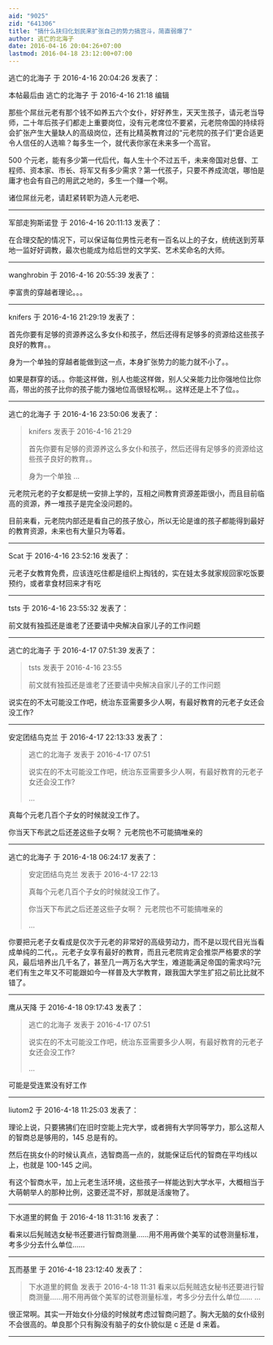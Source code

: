 ```yaml
---
aid: "9025"
zid: "641306"
title: "搞什么扶归化划民来扩张自己的势力搞宫斗，简直弱爆了"
author: 逃亡的北海子
date: 2016-04-16 20:04:26+07:00
lastmod: 2016-04-18 23:12:00+07:00
---
```


逃亡的北海子 于 2016-4-16 20:04:26 发表了：

本帖最后由 逃亡的北海子 于 2016-4-16 21:18 编辑

那些个屌丝元老有那个钱不如养五六个女仆，好好养生，天天生孩子，请元老当导师，二十年后孩子们都走上重要岗位，没有元老席位不要紧，元老院帝国的持续将会扩张产生大量缺人的高级岗位，还有比精英教育过的“元老院的孩子们”更合适更令人信任的人选嘛？每多生一个，就代表你家在未来多一个高官。

500 个元老，能有多少第一代后代，每人生十个不过五千，未来帝国对总督、工程师、资本家、市长、将军又有多少需求？第一代孩子，只要不养成流氓，哪怕是庸才也会有自己的用武之地的，多生一个赚一个啊。

诸位屌丝元老，请赶紧转职为造人元老吧、

---

军部走狗斯诺登 于 2016-4-16 20:11:13 发表了：

在合理交配的情况下，可以保证每位男性元老有一百名以上的子女，统统送到芳草地一监好好调教，最次也能成为给后世的文学奖、艺术奖命名的大师。

---

wanghrobin 于 2016-4-16 20:55:39 发表了：

李富贵的穿越者理论。。。

---

knifers 于 2016-4-16 21:29:19 发表了：

首先你要有足够的资源养这么多女仆和孩子，然后还得有足够多的资源给这些孩子良好的教育。。

身为一个单独的穿越者能做到这一点，本身扩张势力的能力就不小了。。

如果是群穿的话。。你能这样做，别人也能这样做，别人父亲能力比你强地位比你高，带出的孩子比你的孩子能力强地位高很轻松啊。。这样还是上不了位。。

---

逃亡的北海子 于 2016-4-16 23:50:06 发表了：

> knifers 发表于 2016-4-16 21:29
>
> 首先你要有足够的资源养这么多女仆和孩子，然后还得有足够多的资源给这些孩子良好的教育。。
>
> 身为一个单独 ...

元老院元老的子女都是统一安排上学的，互相之间教育资源差距很小，而且目前临高的资源，养一堆孩子是完全没问题的。

目前来看，元老院内部还是看自己的孩子放心，所以无论是谁的孩子都能得到最好的教育资源，未来也有大量只为等着。

---

Scat 于 2016-4-16 23:52:16 发表了：

元老子女教育免费，应该连吃住都是组织上掏钱的，实在娃太多就家规回家吃饭要预约，或者拿食材回来才有吃

---

tsts 于 2016-4-16 23:55:32 发表了：

前文就有独孤还是谁老了还要请中央解决自家儿子的工作问题

---

逃亡的北海子 于 2016-4-17 07:51:39 发表了：

> tsts 发表于 2016-4-16 23:55
>
> 前文就有独孤还是谁老了还要请中央解决自家儿子的工作问题

说实在的不太可能没工作吧，统治东亚需要多少人啊，有最好教育的元老子女还会没工作?

---

安定团结鸟克兰 于 2016-4-17 22:13:33 发表了：

> 逃亡的北海子 发表于 2016-4-17 07:51
>
> 说实在的不太可能没工作吧，统治东亚需要多少人啊，有最好教育的元老子女还会没工作?
>
> ...

真每个元老几百个子女的时候就没工作了。

你当天下布武之后还差这些子女啊？ 元老院也不可能搞唯亲的

---

逃亡的北海子 于 2016-4-18 06:24:17 发表了：

> 安定团结鸟克兰 发表于 2016-4-17 22:13
>
> 真每个元老几百个子女的时候就没工作了。
>
> 你当天下布武之后还差这些子女啊？ 元老院也不可能搞唯亲的
>
> ...

你要把元老子女看成是仅次于元老的非常好的高级劳动力，而不是以现代目光当看成单纯的二代，。元老子女享有最好的教育，而且元老院肯定会推崇严格要求的学风，最后培养出几千名了，甚至几一两万名大学生，难道能满足帝国的需求吗?元老们有生之年又不可能跟如今一样普及大学教育，跟我国大学生扩招之前比比就不错了。

---

鹰从天降 于 2016-4-18 09:17:43 发表了：

> 逃亡的北海子 发表于 2016-4-17 07:51
>
> 说实在的不太可能没工作吧，统治东亚需要多少人啊，有最好教育的元老子女还会没工作?
>
> ...

可能是受连累没有好工作

---

liutom2 于 2016-4-18 11:25:03 发表了：

理论上说，只要狒狒们在旧时空能上完大学，或者拥有大学同等学力，那么这帮人的智商总是够用的，145 总是有的。

然后在挑女仆的时候认真点，选智商高一点的，就能保证后代的智商在平均线以上，也就是 100-145 之间。

有这个智商水平，加上元老生活环境，这些孩子一样能达到大学水平，大概相当于大萌朝举人的那种比例，这要还混不好，那就是活废物了。

---

下水道里的鳄鱼 于 2016-4-18 11:31:16 发表了：

看来以后髡贼选女秘书还要进行智商测量……用不用再做个美军的试卷测量标准，考多少分去什么单位……

---

瓦而基里 于 2016-4-18 23:12:40 发表了：

> 下水道里的鳄鱼 发表于 2016-4-18 11:31 看来以后髡贼选女秘书还要进行智商测量……用不用再做个美军的试卷测量标准，考多少分去什么单位…… ...

很正常啊。其实一开始女仆分级的时候就考虑过智商问题了。胸大无脑的女仆级别不会很高的。单良那个只有胸没有脑子的女仆貌似是 c 还是 d 来着。

---

